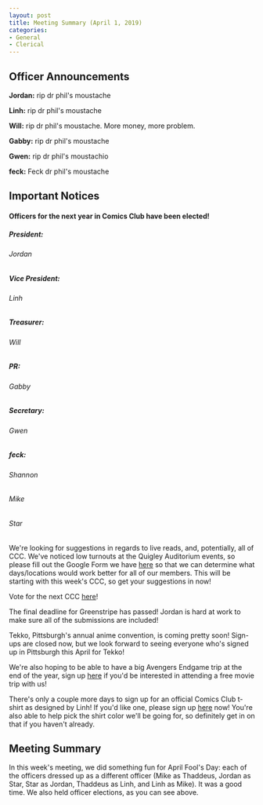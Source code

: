 ```yaml
---
layout: post
title: Meeting Summary (April 1, 2019)
categories:
- General
- Clerical
---
```


## Officer Announcements

**Jordan:**  rip dr phil's moustache

**Linh:**  rip dr phil's moustache

**Will:**  rip dr phil's moustache.  More money, more problem.

**Gabby:**  rip dr phil's moustache

**Gwen:**  rip dr phil's moustachio

**feck:**  Feck dr phil's moustache

## Important Notices

#### Officers for the next year in Comics Club have been elected!

##### President:
###### Jordan

##### Vice President:
###### Linh

##### Treasurer:
###### Will

##### PR:
###### Gabby

##### Secretary:
###### Gwen

##### feck:
###### Shannon
###### Mike
###### Star

We're looking for suggestions in regards to live reads, and, potentially, all of CCC.  We've noticed low turnouts at the Quigley Auditorium events, so please fill out the Google Form we have [here](https://goo.gl/forms/Lik8WxJW1feJGKSF2) so that we can determine what days/locations would work better for all of our members.  This will be starting with this week's CCC, so get your suggestions in now!

Vote for the next CCC [here](https://docs.google.com/forms/d/e/1FAIpQLSd2H-Rl8zPJAC74tKcL6du1_8znPTul_JzVQOnssGg73JM1eA/viewform?usp=sf_link)!

The final deadline for Greenstripe has passed!  Jordan is hard at work to make sure all of the submissions are included!

Tekko, Pittsburgh's annual anime convention, is coming pretty soon!  Sign-ups are closed now, but we look forward to seeing everyone who's signed up in Pittsburgh this April for Tekko!

We're also hoping to be able to have a big Avengers Endgame trip at the end of the year, sign up [here](https://docs.google.com/forms/d/e/1FAIpQLSdEsLGnhSADnhPLHrjv-IUlKvRHaYfc3yo1J4vXLZNeVBxwPg/viewform?usp=sf_link) if you'd be interested in attending a free movie trip with us!

There's only a couple more days to sign up for an official Comics Club t-shirt as designed by Linh!  If you'd like one, please sign up [here](https://docs.google.com/forms/d/e/1FAIpQLScsyjQMHGcE-tF-zzCtWA_D7HcMHNv7uTaMTqY3Uwh6uQki8g/viewform?usp=sf_link) now!  You're also able to help pick the shirt color we'll be going for, so definitely get in on that if you haven't already.

## Meeting Summary

In this week's meeting, we did something fun for April Fool's Day:  each of the officers dressed up as a different officer (Mike as Thaddeus, Jordan as Star, Star as Jordan, Thaddeus as Linh, and Linh as Mike).  It was a good time.  We also held officer elections, as you can see above.
